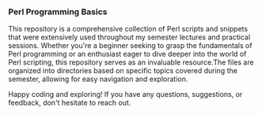 <h3>Perl Programming Basics</h3>

<p>This repository is a comprehensive collection of Perl scripts and snippets that were extensively used throughout my semester lectures and practical sessions. Whether you're a beginner seeking to grasp the 
  fundamentals of Perl programming or an enthusiast eager to dive deeper into the world of Perl scripting, this repository serves as an invaluable resource.The files are organized into directories based on 
  specific topics covered during the semester, allowing for easy navigation and exploration.</p>

<p>Happy coding and exploring! If you have any questions, suggestions, or feedback, don't hesitate to reach out.</p>
